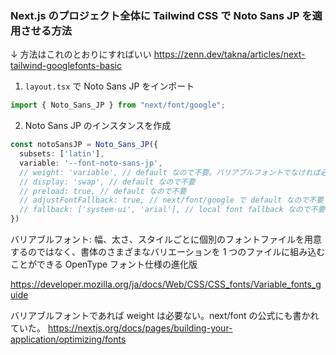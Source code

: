 ### Next.js のプロジェクト全体に Tailwind CSS で Noto Sans JP を適用させる方法

↓ 方法はこれのとおりにすればいい
https://zenn.dev/takna/articles/next-tailwind-googlefonts-basic

1. `layout.tsx` で Noto Sans JP をインポート

```ts
import { Noto_Sans_JP } from "next/font/google";
```

2. Noto Sans JP のインスタンスを作成

```ts
const notoSansJP = Noto_Sans_JP({
  subsets: ['latin'],
  variable: '--font-noto-sans-jp',
  // weight: 'variable', // default なので不要。バリアブルフォントでなければ必要
  // display: 'swap', // default なので不要
  // preload: true, // default なので不要
  // adjustFontFallback: true, // next/font/google で default なので不要
  // fallback: ['system-ui', 'arial'], // local font fallback なので不要
})
```

バリアブルフォント: 幅、太さ、スタイルごとに個別のフォントファイルを用意するのではなく、書体のさまざまなバリエーションを 1 つのファイルに組み込むことができる OpenType フォント仕様の進化版

https://developer.mozilla.org/ja/docs/Web/CSS/CSS_fonts/Variable_fonts_guide

バリアブルフォントであれば weight は必要ない。next/font の公式にも書かれていた。
https://nextjs.org/docs/pages/building-your-application/optimizing/fonts
